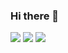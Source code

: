 ### Hi there 👋

<!--
**Tomas-Breuckmann/Tomas-Breuckmann** is a ✨ _special_ ✨ repository because its `README.md` (this file) appears on your GitHub profile.

Here are some ideas to get you started:

- 🔭 I’m currently working on ...
- 🌱 I’m currently learning ...
- 👯 I’m looking to collaborate on ...
- 🤔 I’m looking for help with ...
- 💬 Ask me about ...
- 📫 How to reach me: ...
- 😄 Pronouns: ...
- ⚡ Fun fact: ...
-->

<div>
<a href="https://api.whatsapp.com/send?phone=5554999964137" target="_blank"><img src="https://img.shields.io/badge/WhatsApp-2D9644?style=for-the-badge&logo=whatsapp&logoColor=white"></a>
  <a href="https://www.linkedin.com/in/tomasbreuckmann/" target="_blank"><img src="https://img.shields.io/badge/LinkedIn-blue?style=for-the-badge&logo=linkedin" target="_blank"></a> 
  <a href="mailto:tomas.yoga@yahoo.com" target="_blank"><img src="https://img.shields.io/badge/Yahoo!-6001D2?style=for-the-badge&logo=Yahoo!&logoColor=white"></a>
</div>
